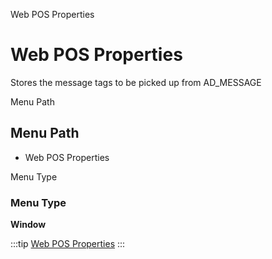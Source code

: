 
Web POS Properties
# Web POS Properties


Stores the message tags to be picked up from AD_MESSAGE 

Menu Path
## Menu Path



- Web POS Properties

Menu Type
### Menu Type

**Window**


:::tip
[Web POS Properties](functional-guide/window/window-web-pos-properties.md)
:::